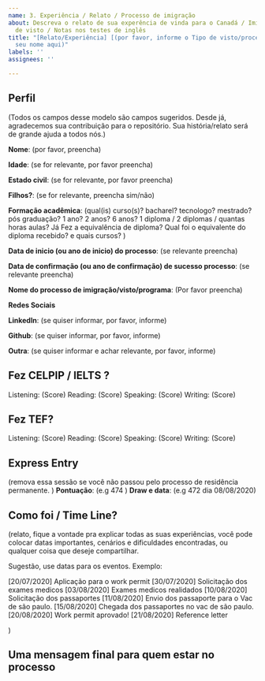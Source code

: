 ```yaml
---
name: 3. Experiência / Relato / Processo de imigração
about: Descreva o relato de sua experência de vinda para o Canadá / Imigração / Processo
  de visto / Notas nos testes de inglês
title: "[Relato/Experiência] [(por favor, informe o Tipo de visto/processo)] (Infome
  seu nome aqui)"
labels: ''
assignees: ''

---
```


## Perfil 

(Todos os campos desse modelo são campos sugeridos. Desde já, agradecemos sua contribuição para o repositório. Sua história/relato será de grande ajuda a todos nós.)

**Nome**: (por favor, preencha)

**Idade**: (se for relevante, por favor preencha)

**Estado civil**: (se for relevante, por favor preencha)

**Filhos?**: (se for relevante, preencha sim/não)

**Formação acadêmica**: (qual(is) curso(s)? bacharel? tecnologo? mestrado? pós graduação? 1 ano? 2 anos? 6 anos? 1 diploma / 2 diplomas /  quantas horas aulas? Já Fez a equivalência de diploma? Qual foi o equivalente do diploma recebido? e quais cursos? )

**Data de inicio (ou ano de inicio) do processo**:  (se relevante preencha)

**Data de confirmação (ou ano de confirmação) de sucesso processo**:  (se relevante preencha)

**Nome do processo de imigração/visto/programa**: (Por favor preencha)


**Redes Sociais**

**LinkedIn**: (se quiser informar, por favor, informe)

**Github**: (se quiser informar, por favor, informe)

**Outra**:  (se quiser informar e achar relevante, por favor, informe)



## Fez CELPIP / IELTS ?

Listening: (Score)
Reading: (Score)
Speaking: (Score)
Writing: (Score)

## Fez TEF?

Listening: (Score)
Reading: (Score)
Speaking: (Score)
Writing: (Score)



## Express Entry
(remova essa sessão se você não passou pelo processo de residência permanente. )
**Pontuação**: (e.g 474 )
**Draw e data**: (e.g 472 dia 08/08/2020)

## Como foi / Time Line?

(relato, fique a vontade pra explicar todas as suas experiências, você pode colocar datas importantes, cenários e dificuldades encontradas, ou qualquer coisa que deseje compartilhar.

Sugestão, use datas para os eventos. Exemplo:

[20/07/2020]  Aplicação para o work permit
[30/07/2020]  Solicitação dos exames medicos
[03/08/2020] Exames medicos realidados
[10/08/2020] Solicitação dos passaportes
[11/08/2020] Envio dos passaporte para o Vac de são paulo.
[15/08/2020] Chegada dos passaportes no vac de são paulo.
[20/08/2020] Work permit aprovado!
[21/08/2020] Reference letter

)


## Uma mensagem final para quem estar no processo
